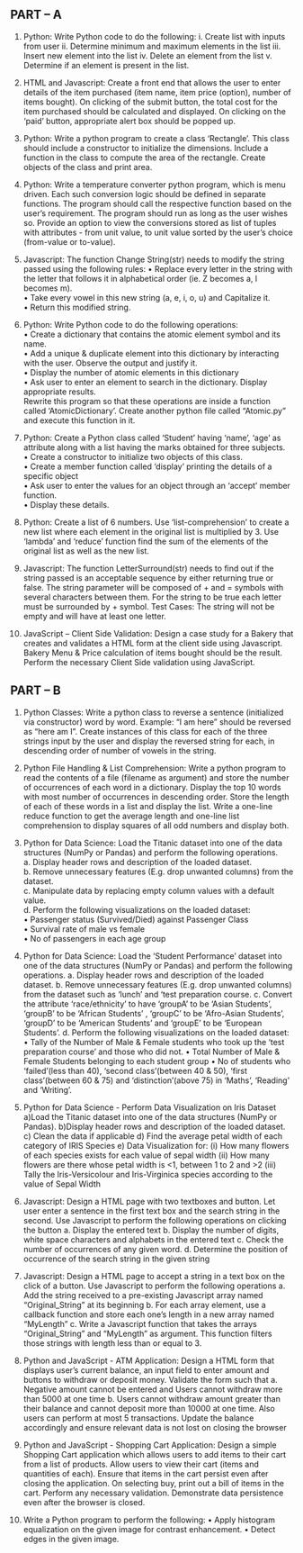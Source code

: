 <h2>PART – A</h2>

1. Python: Write Python code to do the following:
i. Create list with inputs from user
ii. Determine minimum and maximum elements in the list
iii. Insert new element into the list
iv. Delete an element from the list
v. Determine if an element is present in the list.

 2. HTML and Javascript: Create a front end that allows the user to enter details of the item purchased (item name, item price (option), number of items bought). On clicking of the submit button, the total cost for the item purchased should be calculated and displayed. On clicking on the ‘paid’ button, appropriate alert box should be popped up.
 
3. Python: Write a python program to create a class ‘Rectangle’. This class should include a constructor to initialize the dimensions. Include a function in the class to compute the area of the rectangle. Create objects of the class and print area.

4. Python: Write a temperature converter python program, which is menu driven. Each such conversion logic should be defined in separate functions. The program should call the respective function based on the user’s requirement. The program should run as long as the user wishes so. Provide an option to view the conversions stored as list of tuples with attributes - from unit value, to unit value sorted by the user’s choice (from-value or to-value).

5. Javascript: The function Change String(str) needs to modify the string passed using the following rules:
• Replace every letter in the string with the letter that follows it in alphabetical order (ie. Z becomes a, l becomes m).<br>
• Take every vowel in this new string (a, e, i, o, u) and Capitalize it.<br>
• Return this modified string.<br>

6. Python: Write Python code to do the following operations:<br>
• Create a dictionary that contains the atomic element symbol and its name.<br>
• Add a unique & duplicate element into this dictionary by interacting with the user.
Observe the output and justify it.<br>
• Display the number of atomic elements in this dictionary<br>
• Ask user to enter an element to search in the dictionary. Display appropriate results.<br>
Rewrite this program so that these operations are inside a function called ‘AtomicDictionary’. Create another python file called “Atomic.py” and execute this function in it.<br>

7. Python: Create a Python class called ‘Student’ having ‘name’, ‘age’ as attribute along with a list having the marks obtained for three subjects.<br>
• Create a constructor to initialize two objects of this class.<br>
• Create a member function called ‘display’ printing the details of a specific object<br>
• Ask user to enter the values for an object through an ‘accept’ member function.<br>
• Display these details.<br>

8. Python: Create a list of 6 numbers. Use ‘list-comprehension’ to create a new list where each element in the original list is multiplied by 3. Use ‘lambda’ and ‘reduce’ function find the sum of the elements of the original list as well as the new list.

9. Javascript: The function LetterSurround(str) needs to find out if the string passed is an acceptable sequence by either returning true or false. The string parameter will be composed of + and = symbols with several characters between them. For the string to be true each letter must be surrounded by + symbol. Test Cases: The string will not be empty and will have at least one letter.

10. JavaScript – Client Side Validation: Design a case study for a Bakery that creates and validates a HTML form at the client side using Javascript. Bakery Menu & Price calculation of items bought should be the result. Perform the necessary Client Side validation using JavaScript.

<h2> PART – B</h2>

1. Python Classes: Write a python class to reverse a sentence (initialized via constructor) word by word. Example: “I am here” should be reversed as “here am I”. Create instances of this class for each of the three strings input by the user and display the reversed string for each, in descending order of number of vowels in the string.

2. Python File Handling & List Comprehension: Write a python program to read the contents of a file (filename as argument) and store the number of occurrences of each word in a dictionary. Display the top 10 words with most number of occurrences in descending order. Store the length of each of these words in a list and display the list. Write a one-line reduce function to get the average length and one-line list comprehension to display squares of all odd numbers and display both.

3. Python for Data Science: Load the Titanic dataset into one of the data structures (NumPy or Pandas) and perform the following operations.<br>
a. Display header rows and description of the loaded dataset.<br>
b. Remove unnecessary features (E.g. drop unwanted columns) from the dataset.<br>
c. Manipulate data by replacing empty column values with a default value.<br>
d. Perform the following visualizations on the loaded dataset:<br>
• Passenger status (Survived/Died) against Passenger Class<br>
• Survival rate of male vs female<br>
• No of passengers in each age group<br>

4. Python for Data Science: Load the ‘Student Performance’ dataset into one of the data structures (NumPy or Pandas) and perform the following operations.
a. Display header rows and description of the loaded dataset.
b. Remove unnecessary features (E.g. drop unwanted columns) from the dataset such
as ‘lunch’ and ‘test preparation course.
c. Convert the attribute ‘race/ethnicity’ to have ‘groupA’ to be ‘Asian Students’,
‘groupB’ to be ‘African Students’ , ‘groupC’ to be ‘Afro-Asian Students’,
‘groupD’ to be ‘American Students’ and ‘groupE’ to be ‘European Students’.
d. Perform the following visualizations on the loaded dataset:
• Tally of the Number of Male & Female students who took up the ‘test preparation course’ and those who did not.
• Total Number of Male & Female Students belonging to each student group
• No of students who ‘failed’(less than 40), ‘second class’(between 40 & 50), ‘first class’(between 60 & 75) and ‘distinction’(above 75) in ‘Maths’,
‘Reading’ and ‘Writing’.

5. Python for Data Science - Perform Data Visualization on Iris Dataset
a)Load the Titanic dataset into one of the data structures (NumPy or Pandas). b)Display header rows and description of the loaded dataset.
c) Clean the data if applicable
d) Find the average petal width of each category of IRIS Species
e) Data Visualization for:
(i) How many flowers of each species exists for each value of sepal width
(ii) How many flowers are there whose petal width is <1, between 1 to 2 and >2
(iii) Tally the Iris-Versicolour and Iris-Virginica species according to the value of Sepal Width

6. Javascript: Design a HTML page with two textboxes and button. Let user enter a sentence in the first text box and the search string in the second. Use Javascript to perform the following operations on clicking the button
a. Display the entered text
b. Display the number of digits, white space characters and alphabets in the entered
text
c. Check the number of occurrences of any given word.
d. Determine the position of occurrence of the search string in the given string

7. Javascript: Design a HTML page to accept a string in a text box on the click of a button. Use Javascript to perform the following operations
a. Add the string received to a pre-existing Javascript array named “Original_String” at its beginning
b. For each array element, use a callback function and store each one’s length in a new array named “MyLength”
c. Write a Javascript function that takes the arrays “Original_String” and “MyLength” as argument. This function filters those strings with length less than or equal to 3.

8. Python and JavaScript - ATM Application: Design a HTML form that displays user’s current balance, an input field to enter amount and buttons to withdraw or deposit money. Validate the form such that
a. Negative amount cannot be entered and Users cannot withdraw more than 5000 at one time
b. Users cannot withdraw amount greater than their balance and cannot deposit more than 10000 at one time. Also users can perform at most 5 transactions. Update the balance accordingly and ensure relevant data is not lost on closing the browser

9. Python and JavaScript - Shopping Cart Application: Design a simple Shopping Cart application which allows users to add items to their cart from a list of products. Allow users to view their cart (items and quantities of each). Ensure that items in the cart persist even after closing the application. On selecting buy, print out a bill of items in the cart. Perform any necessary validation. Demonstrate data persistence even after the browser is closed.

10. Write a Python program to perform the following:
• Apply histogram equalization on the given image for contrast enhancement.
• Detect edges in the given image.
